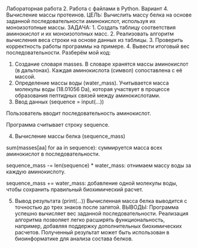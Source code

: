 Лабораторная работа 2. Работа с файлами в Python. 
Вариант 4. Вычисление массы протеинов.
ЦЕЛЬ: Вычислить массу белка на основе заданной последовательности аминокислот, используя их моноизотопные массы.
ЗАДАЧА: 1. Создать таблицу соответствия аминокислот и их моноизотопных масс.
        2. Реализовать алгоритм вычисления веса строки на основе данных из таблицы.
        3. Проверить корректность работы программы на примере.
        4. Вывести итоговый вес последовательности.
Разберём мой код:
1. Создание словаря masses. В словаре хранятся массы аминокислот (в дальтонах). Каждая аминокислота (символ) сопоставлена с её массой.
2. Определение массы воды (water_mass). Учитывается масса молекулы воды (18.01056 Da), которая участвует в процессе образования пептидных связей между аминокислотами.
3. Ввод данных (sequence = input(...))

Пользователь вводит последовательность аминокислот.

Программа считывает строку sequence.

4. Вычисление массы белка (sequence_mass)

sum(masses[aa] for aa in sequence): суммируется масса всех аминокислот в последовательности.

sequence_mass -= len(sequence) * water_mass: отнимаем массу воды за каждую аминокислоту.

sequence_mass += water_mass: добавление одной молекулы воды, чтобы сохранить правильный биохимический расчет.

5. Вывод результата (print(...))
Вычисленная масса белка выводится с точностью до трех знаков после запятой.
ВЫВОДЫ: Программа успешно вычисляет вес заданной последовательности. Реализация алгоритма позволяет легко расширять функциональность, например, добавляя поддержку дополнительных биохимических расчетов.
Полученный результат может быть использован в биоинформатике для анализа состава белков.
